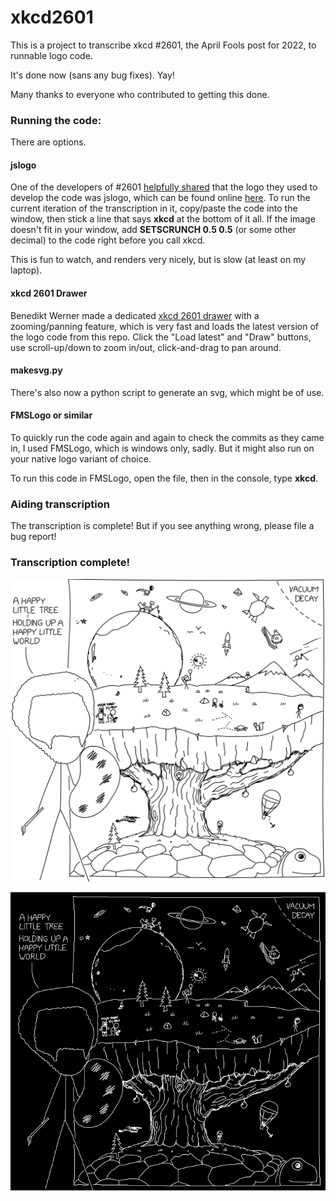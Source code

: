 # xkcd2601

This is a project to transcribe xkcd #2601, the April Fools post for 2022, to runnable logo code.

It's done now (sans any bug fixes). Yay!

Many thanks to everyone who contributed to getting this done.

### Running the code:

There are options.

#### jslogo

One of the developers of #2601 [helpfully shared](https://github.com/theinternetftw/xkcd2601/issues/26)
that the logo they used to develop the code was jslogo, which can be found online [here](https://www.calormen.com/jslogo/).
To run the current iteration of the transcription in it, copy/paste the code into the window, then stick a line that says
**xkcd** at the bottom of it all. If the image doesn't fit in your window, add **SETSCRUNCH 0.5 0.5** (or some other decimal)
to the code right before you call xkcd.

This is fun to watch, and renders very nicely, but is slow (at least on my laptop).

#### xkcd 2601 Drawer

Benedikt Werner made a dedicated [xkcd 2601 drawer](https://benediktwerner.github.io/xkcd-2601-drawer/) with a 
zooming/panning feature, which is very fast and loads the latest version of the logo code from this repo. Click the 
"Load latest" and "Draw" buttons, use scroll-up/down to zoom in/out, click-and-drag to pan around.

#### makesvg.py

There's also now a python script to generate an svg, which might be of use.

#### FMSLogo or similar

To quickly run the code again and again to check the commits as they came in, I used
FMSLogo, which is windows only, sadly. But it might also run on your native logo
variant of choice.

To run this code in FMSLogo, open the file, then in the console, type **xkcd**.

### Aiding transcription

The transcription is complete! But if you see anything wrong, please file a bug report!

### Transcription complete!

![transcription complete](https://github.com/theinternetftw/xkcd2601/raw/main/screens/xkcd2601.png)

![](screens/xkcd2601.gif)
